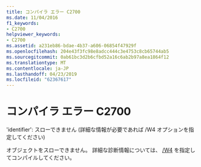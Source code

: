```yaml
---
title: コンパイラ エラー C2700
ms.date: 11/04/2016
f1_keywords:
- C2700
helpviewer_keywords:
- C2700
ms.assetid: a231eb86-bdae-4b37-a606-06854f47929f
ms.openlocfilehash: 204e43f3fc98e8adcc444c3e4753c8cb65744ab5
ms.sourcegitcommit: 0ab61bc3d2b6cfbd52a16c6ab2b97a8ea1864f12
ms.translationtype: MT
ms.contentlocale: ja-JP
ms.lasthandoff: 04/23/2019
ms.locfileid: "62367617"
---
```

# <a name="compiler-error-c2700"></a>コンパイラ エラー C2700

'identifier': スローできません (詳細な情報が必要であれば /W4 オプションを指定してください)

オブジェクトをスローできません。 詳細な診断情報については、 [/W4](../../build/reference/compiler-option-warning-level.md) を指定してコンパイルしてください。